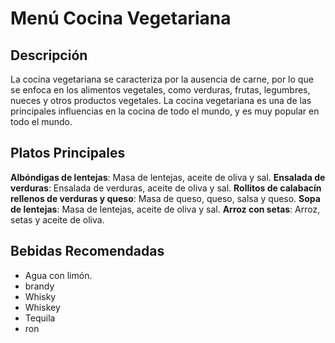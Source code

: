 # Menú Cocina Vegetariana

## Descripción
La cocina vegetariana se caracteriza por la ausencia de carne, por lo que se enfoca en los alimentos vegetales, como verduras, frutas, legumbres, nueces y otros productos vegetales. La cocina vegetariana es una de las principales influencias en la cocina de todo el mundo, y es muy popular en todo el mundo.

## Platos Principales
**Albóndigas de lentejas**: Masa de lentejas, aceite de oliva y sal.
**Ensalada de verduras**: Ensalada de verduras, aceite de oliva y sal.
**Rollitos de calabacín rellenos de verduras y queso**: Masa de queso, queso, salsa y queso.
**Sopa de lentejas**: Masa de lentejas, aceite de oliva y sal.
**Arroz con setas**: Arroz, setas y aceite de oliva.

## Bebidas Recomendadas
- Agua con limón.
-  brandy
-  Whisky
-  Whiskey
-  Tequila
-  ron

